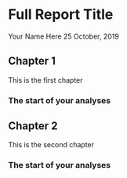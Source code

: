 Full Report Title
================
Your Name Here
25 October, 2019

## Chapter 1

This is the first chapter

### The start of your analyses

## Chapter 2

This is the second chapter

### The start of your analyses
